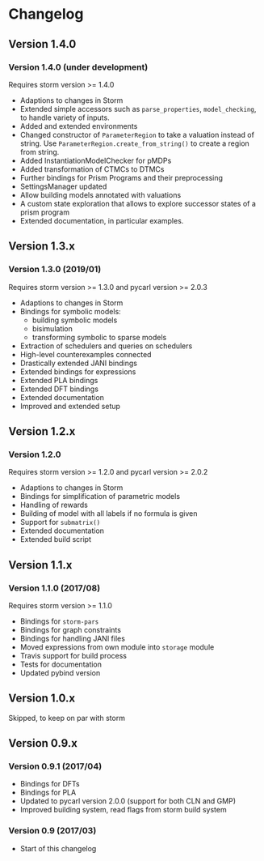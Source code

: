 Changelog
=============

Version 1.4.0
-------------

### Version 1.4.0 (under development)
Requires storm version >= 1.4.0
- Adaptions to changes in Storm
- Extended simple accessors such as `parse_properties`, `model_checking`, to handle variety of inputs.
- Added and extended environments
- Changed constructor of `ParameterRegion` to take a valuation instead of string.
  Use `ParameterRegion.create_from_string()` to create a region from string.
- Added InstantiationModelChecker for pMDPs
- Added transformation of CTMCs to DTMCs
- Further bindings for Prism Programs and their preprocessing
- SettingsManager updated
- Allow building models annotated with valuations
- A custom state exploration that allows to explore successor states of a prism program
- Extended documentation, in particular examples.

Version 1.3.x
-------------

### Version 1.3.0 (2019/01)
Requires storm version >= 1.3.0 and pycarl version >= 2.0.3
- Adaptions to changes in Storm
- Bindings for symbolic models:
    * building symbolic models
    * bisimulation
    * transforming symbolic to sparse models
- Extraction of schedulers and queries on schedulers
- High-level counterexamples connected
- Drastically extended JANI bindings
- Extended bindings for expressions
- Extended PLA bindings
- Extended DFT bindings
- Extended documentation
- Improved and extended setup

Version 1.2.x
-------------

### Version 1.2.0
Requires storm version >= 1.2.0 and pycarl version >= 2.0.2
- Adaptions to changes in Storm
- Bindings for simplification of parametric models
- Handling of rewards
- Building of model with all labels if no formula is given
- Support for `submatrix()`
- Extended documentation
- Extended build script


Version 1.1.x
-------------

### Version 1.1.0 (2017/08)
Requires storm version >= 1.1.0
- Bindings for `storm-pars`
- Bindings for graph constraints
- Bindings for handling JANI files
- Moved expressions from own module into `storage` module
- Travis support for build process
- Tests for documentation
- Updated pybind version


Version 1.0.x
-------------
Skipped, to keep on par with storm

Version 0.9.x
-------------

### Version 0.9.1 (2017/04)
- Bindings for DFTs
- Bindings for PLA
- Updated to pycarl version 2.0.0 (support for both CLN and GMP)
- Improved building system, read flags from storm build system

### Version 0.9 (2017/03)
- Start of this changelog
